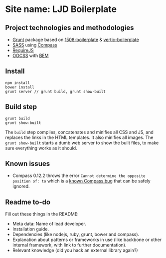 # Site name: LJD Boilerplate

## Project technologies and methodologies

* [Grunt](http://gruntjs.com/) package based on [1508-boilerplate](https://github.com/1508/1508-boilerplate/) & [vertic-boilerplate](https://github.com/verticlabs/html-boilerplate)
* [SASS](http://sass-lang.com/) using [Compass](http://compass-style.org/)
* [RequireJS](http://requirejs.org/)
* [OOCSS](http://oocss.org/) with [BEM](http://csswizardry.com/2013/01/mindbemding-getting-your-head-round-bem-syntax/)

## Install

    npm install
    bower install
    grunt server // grunt build, grunt show-built

## Build step

    grunt build
    grunt show-built

The `build` step compiles, concatenates and minifies all CSS and JS, and replaces the links in the HTML templates. It also minifies all images. The `grunt show-built` starts a dumb web server to show the built files, to make sure everything works as it should.

## Known issues

* Compass 0.12.2 throws the error `Cannot determine the opposite position of: to` which is a [known Compass bug](http://support.mixture.io/discussions/problems/2077-compass-support-of-linear-gradient-syntax) that can be safely ignored.

## Readme to-do

Fill out these things in the README:

* Meta data: Name of lead developer.
* Installation guide.
* Dependencies (like nodejs, ruby, grunt, bower and compass).
* Explanation about patterns or frameworks in use (like backbone or other internal framework, with link to further documentation).
* Relevant knowledge (did you hack an external library again?)
